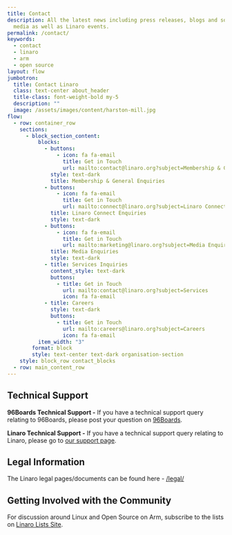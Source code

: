 ```yaml
---
title: Contact
description: All the latest news including press releases, blogs and social
  media as well as Linaro events.
permalink: /contact/
keywords:
  - contact
  - linaro
  - arm
  - open source
layout: flow
jumbotron:
  title: Contact Linaro
  class: text-center about_header
  title-class: font-weight-bold my-5
  description: ""
  image: /assets/images/content/harston-mill.jpg
flow:
  - row: container_row
    sections:
      - block_section_content:
          blocks:
            - buttons:
                - icon: fa fa-email
                  title: Get in Touch
                  url: mailto:contact@linaro.org?subject=Membership & General Enquiries
              style: text-dark
              title: Membership & General Enquiries
            - buttons:
                - icon: fa fa-email
                  title: Get in Touch
                  url: mailto:connect@linaro.org?subject=Linaro Connect Enquiries
              title: Linaro Connect Enquiries
              style: text-dark
            - buttons:
                - icon: fa fa-email
                  title: Get in Touch
                  url: mailto:marketing@linaro.org?subject=Media Enquiries
              title: Media Enquiries
              style: text-dark
            - title: Services Inquiries
              content_style: text-dark
              buttons:
                - title: Get in Touch
                  url: mailto:contact@linaro.org?subject=Services
                  icon: fa fa-email
            - title: Careers
              style: text-dark
              buttons:
                - title: Get in Touch
                  url: mailto:careers@linaro.org?subject=Careers
                  icon: fa fa-email
          item_width: "3"
        format: block
        style: text-center text-dark organisation-section
    style: block_row contact_blocks
  - row: main_content_row
---
```


## Technical Support

**96Boards Technical Support -** If you have a technical support query relating to 96Boards, please post your question on [96Boards](https://discuss.96boards.org). [](https://discuss.96boards.org)

**Linaro Technical Support -** If you have a technical support query relating to Linaro, please go to [our support page](https://www.linaro.org/support/). [](https://www.linaro.org/support/)

## Legal Information

The Linaro legal pages/documents can be found here - [/legal/](/legal/)

## Getting Involved with the Community

For discussion around Linux and Open Source on Arm, subscribe to the lists on [Linaro Lists Site](https://lists.linaro.org/). [](https://lists.linaro.org/)
